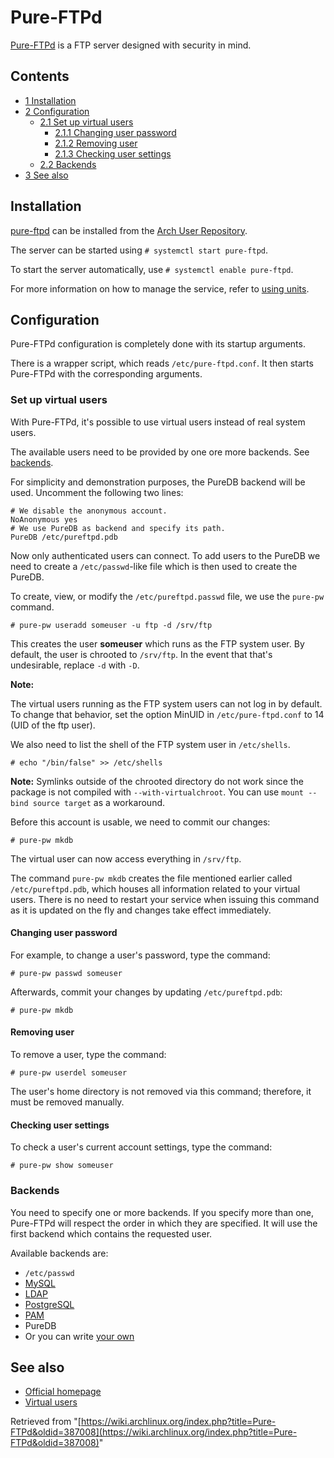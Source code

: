 # Pure-FTPd

[Pure-FTPd](http://www.pureftpd.org/project/pure-ftpd) is a FTP server designed with security in mind.

## Contents

*   [1 Installation](#Installation)
*   [2 Configuration](#Configuration)
    *   [2.1 Set up virtual users](#Set_up_virtual_users)
        *   [2.1.1 Changing user password](#Changing_user_password)
        *   [2.1.2 Removing user](#Removing_user)
        *   [2.1.3 Checking user settings](#Checking_user_settings)
    *   [2.2 Backends](#Backends)
*   [3 See also](#See_also)

## Installation

[pure-ftpd](https://aur.archlinux.org/packages/pure-ftpd/) can be installed from the [Arch User Repository](/index.php/Arch_User_Repository "Arch User Repository").

The server can be started using `# systemctl start pure-ftpd`.

To start the server automatically, use `# systemctl enable pure-ftpd`.

For more information on how to manage the service, refer to [using units](/index.php/Systemd#Using_units "Systemd").

## Configuration

Pure-FTPd configuration is completely done with its startup arguments.

There is a wrapper script, which reads `/etc/pure-ftpd.conf`. It then starts Pure-FTPd with the corresponding arguments.

### Set up virtual users

With Pure-FTPd, it's possible to use virtual users instead of real system users.

The available users need to be provided by one ore more backends. See [backends](#Backends).

For simplicity and demonstration purposes, the PureDB backend will be used. Uncomment the following two lines:

```
# We disable the anonymous account.
NoAnonymous yes
# We use PureDB as backend and specify its path.
PureDB /etc/pureftpd.pdb

```

Now only authenticated users can connect. To add users to the PureDB we need to create a `/etc/passwd`-like file which is then used to create the PureDB.

To create, view, or modify the `/etc/pureftpd.passwd` file, we use the `pure-pw` command.

```
# pure-pw useradd someuser -u ftp -d /srv/ftp

```

This creates the user **someuser** which runs as the FTP system user. By default, the user is chrooted to `/srv/ftp`. In the event that that's undesirable, replace `-d` with `-D`.

**Note:**

The virtual users running as the FTP system users can not log in by default. To change that behavior, set the option MinUID in `/etc/pure-ftpd.conf` to 14 (UID of the ftp user).

We also need to list the shell of the FTP system user in `/etc/shells`.

`# echo "/bin/false" >> /etc/shells`

**Note:** Symlinks outside of the chrooted directory do not work since the package is not compiled with `--with-virtualchroot`. You can use `mount --bind source target` as a workaround.

Before this account is usable, we need to commit our changes:

```
# pure-pw mkdb

```

The virtual user can now access everything in `/srv/ftp`.

The command `pure-pw mkdb` creates the file mentioned earlier called `/etc/pureftpd.pdb`, which houses all information related to your virtual users. There is no need to restart your service when issuing this command as it is updated on the fly and changes take effect immediately.

#### Changing user password

For example, to change a user's password, type the command:

```
# pure-pw passwd someuser

```

Afterwards, commit your changes by updating `/etc/pureftpd.pdb`:

```
# pure-pw mkdb

```

#### Removing user

To remove a user, type the command:

```
# pure-pw userdel someuser

```

The user's home directory is not removed via this command; therefore, it must be removed manually.

#### Checking user settings

To check a user's current account settings, type the command:

```
# pure-pw show someuser

```

### Backends

You need to specify one or more backends. If you specify more than one, Pure-FTPd will respect the order in which they are specified. It will use the first backend which contains the requested user.

Available backends are:

*   `/etc/passwd`
*   [MySQL](/index.php/MySQL "MySQL")
*   [LDAP](/index.php/LDAP "LDAP")
*   [PostgreSQL](http://www.postgresql.org/)
*   [PAM](https://en.wikipedia.org/wiki/Linux_PAM)
*   PureDB
*   Or you can write [your own](http://download.pureftpd.org/pub/pure-ftpd/doc/README.Authentication-Modules)

## See also

*   [Official homepage](http://www.pureftpd.org/project/pure-ftpd)
*   [Virtual users](http://download.pureftpd.org/pub/pure-ftpd/doc/README.Virtual-Users)

Retrieved from "[https://wiki.archlinux.org/index.php?title=Pure-FTPd&oldid=387008](https://wiki.archlinux.org/index.php?title=Pure-FTPd&oldid=387008)"